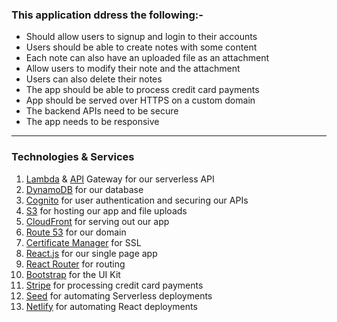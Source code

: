 ### This application ddress the following:-

* Should allow users to signup and login to their accounts
* Users should be able to create notes with some content
* Each note can also have an uploaded file as an attachment
* Allow users to modify their note and the attachment
* Users can also delete their notes
* The app should be able to process credit card payments
* App should be served over HTTPS on a custom domain
* The backend APIs need to be secure
* The app needs to be responsive
---
### Technologies & Services
1. [Lambda](https://aws.amazon.com/lambda/) & [API](https://aws.amazon.com/api-gateway/) Gateway for our serverless API
2. [DynamoDB](https://aws.amazon.com/dynamodb/) for our database
3. [Cognito](https://aws.amazon.com/cognito/) for user authentication and securing our APIs
4. [S3](https://aws.amazon.com/s3/) for hosting our app and file uploads
5. [CloudFront](https://aws.amazon.com/cloudfront/) for serving out our app
6. [Route 53](https://aws.amazon.com/route53/) for our domain
7. [Certificate Manager](https://aws.amazon.com/certificate-manager/) for SSL
8. [React.js](https://reactjs.org/) for our single page app
9. [React Router](https://github.com/ReactTraining/react-router) for routing
10. [Bootstrap](https://getbootstrap.com/) for the UI Kit
11. [Stripe](https://stripe.com/ca) for processing credit card payments
12. [Seed](https://seed.run/) for automating Serverless deployments
13. [Netlify](https://www.netlify.com/) for automating React deployments